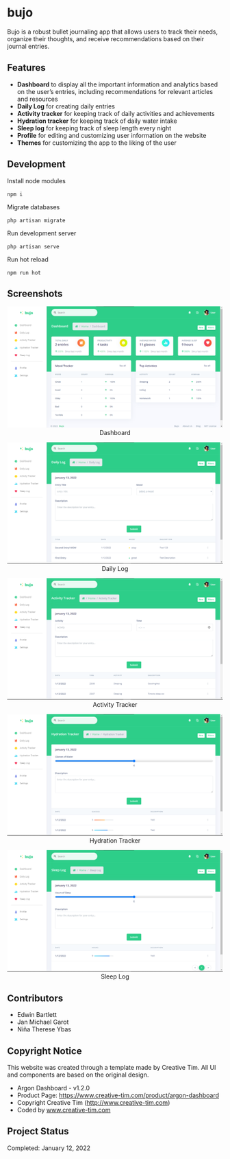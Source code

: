 # bujo
Bujo is a robust bullet journaling app that allows users to track their needs, organize their thoughts, and receive recommendations based on their journal entries.

## Features
- **Dashboard** to display all the important information and analytics based on the user’s entries, including recommendations for relevant articles and resources
- **Daily Log** for creating daily entries
- **Activity tracker** for keeping track of daily activities and achievements
- **Hydration tracker** for keeping track of daily water intake
- **Sleep log** for keeping track of sleep length every night
- **Profile** for editing and customizing user information on the website
- **Themes** for customizing the app to the liking of the user

## Development
Install node modules
```sh-session
npm i
```
Migrate databases
```sh-session
php artisan migrate
```
Run development server
```sh-session
php artisan serve
```
Run hot reload
```sh-session
npm run hot
```

## Screenshots
<p align="center">
  <img src="https://github.com/teddzyb/bujo/blob/master/screenshots/dashboard.png?raw=true"/>
  Dashboard
</p>
<p align="center">
  <img src="https://github.com/teddzyb/bujo/blob/master/screenshots/dailylog.png?raw=true"/>
  Daily Log
</p>
<p align="center">
  <img src="https://github.com/teddzyb/bujo/blob/master/screenshots/activitytracker.png?raw=true"/>
  Activity Tracker
</p>
<p align="center">
  <img src="https://github.com/teddzyb/bujo/blob/master/screenshots/hydrationtracker.png?raw=true"/>
  Hydration Tracker
</p>
<p align="center">
  <img src="https://github.com/teddzyb/bujo/blob/master/screenshots/sleeplog.png?raw=true"/>
  Sleep Log
</p>

## Contributors
- Edwin Bartlett
- Jan Michael Garot
- Niña Therese Ybas

## Copyright Notice
This website was created through a template made by Creative Tim. All UI and components are based on the original design.
* Argon Dashboard - v1.2.0
* Product Page: https://www.creative-tim.com/product/argon-dashboard
* Copyright  Creative Tim (http://www.creative-tim.com)
* Coded by www.creative-tim.com

## Project Status
Completed: January 12, 2022
